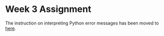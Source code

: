 # Week 3 Assignment

The instruction on interpreting Python error messages has been moved to [here](https://github.com/UI-DataScience/info490-fa16/blob/master/help/read_error_mes.md).